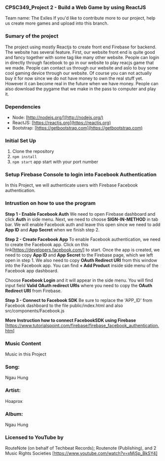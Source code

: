  ### CPSC349_Project 2 - Build a Web Game by using ReactJS
 Team name: The Exiles
 If you'd like to  contribute more to our project, help us create more games and upload into this branch.
 
 ### Sumary of the project
 The project using mostly Reactjs to create front end Firebase for backend. The website has several  feature. First, our website front end is quite good and fancy together with some tag like many other website. People can login in directly through facebook to go in our website to play reacjs game that we made. People can contact us through our website and aslo to buy some cool gaming device through our website. Of course you can not actually buy it for now since we do not have money to own the real stuff yet. However it can become real in the future when we have money. People can also download the pygame that we make in the pass to computer and play it.
  
 ### Dependencies
  - Node: [http://nodejs.org/](http://nodejs.org/)
  - ReactJS: [https://reactjs.org](https://reactjs.org)
  - Bootstrap: [https://getbootstrap.com](https://getbootstrap.com)

### Initial Set Up

1. Clone the repository
2. `npm install`
3. `npm start` app start with your port number

### Setup Firebase Console to login into Facebook Authentication
In this Project, we will authenticate users with Firebase Facebook authentication.

 ### Intrustion on how to use the program

**Step 1 - Enable Facebook Auth**
We need to open Firebase dashboard and click **Auth** in side menu. Next, we need to choose **SIGN-IN-METHOD** in tab bar. We will enable Facebook auth and leave this open since we need to add **App ID** and **App Secret** when we finish step 2.

**Step 2 - Create Facebook App**
To enable Facebook authentication, we need to create the Facebook app. Click on this link[https://developers.facebook.com/] to start. Once the app is created, we need to copy **App ID** and **App Secret** to the Firebase page, which we left open in step 1. We also need to copy **OAuth Redirect URI** from this window into the Facebook app. You can find **+ Add Product** inside side menu of the Facebook app dashboard.

Choose **Facebook Login** and it will appear in the side menu. You will find input field **Valid OAuth redirect URIs** where you need to copy the **OAuth Redirect URI** from Firebase.

**Step 3 - Connect to Facebook SDK**
Be sure to replace the 'APP_ID' from Facebook dashboard to the file public/index.html and also src/components/Facebook.js

**More Instruction how to connect FacebookSDK using Firebase**
[https://www.tutorialspoint.com/firebase/firebase_facebook_authentication.htm]

### Music Content
Music in this Project

### Song:
Ngau Hung
### Artist:
Hoaprox
### Album:
Ngau Hung
### Licensed to YouTube by
RouteNote (on behalf of Techbeat Records); Routenote (Publishing), and 2 Music Rights Societies
[https://www.youtube.com/watch?v=xMjSp_BkSY4]
